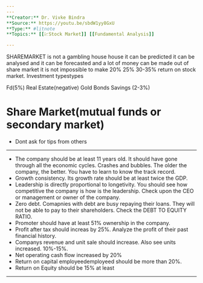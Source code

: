 ```yaml
---
---
**Creator:** Dr. Vivke Bindra
**Source:** https://youtu.be/sbdW1yy8GxU
**Type:** #litnote 
**Topics:** [[💹Stock Market]] [[Fundamental Analysis]]

---
```





SHAREMARKET is not a gambling house house it can be predicted it can be analysed and it can be forecasted and a lot of money can be made out of share market it is not impossible to make 20% 25% 30-35% return on stock market.
Investment typestypes

Fd(5%)
Real Estate(negative)
Gold Bonds
Savings (2-3%)

#  Share Market(mutual funds or secondary market)
- Dont ask for tips from others

---
- The company should be at least 11 years old. It should have gone through all the economic cycles. Crashes and bubbles. The older the company, the better. You have to learn to know the track record.
- Growth consistency. Its growth rate should be at least twice the GDP. 
- Leadership is directly proportional to longetivity. You should see how competitive the company is how is the leadership. Check upon the CEO or management or owner of the company.
- Zero debt. Comapnies with debt are busy repaying their loans. They will not be able to pay to their shareholders. Check the DEBT TO EQUITY RATIO.
- Promoter should have at least 51% ownership in the company.
- Profit after tax should increas by 25%. Analyze the profit of their past financial history.
- Companys revenue and unit sale should increase. Also see units increased. 10%-15%.
- Net operating cash flow increased by 20%
- Return on capital employeedemployeed should be more than 20%.
- Return on Equity should be 15% at least

---
